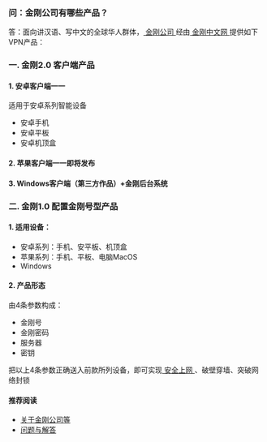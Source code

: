 ### 问：金刚公司有哪些产品？

答：面向讲汉语、写中文的全球华人群体，[ 金刚公司 ](https://a2zitpro.github.io/web/金刚公司)经由[ 金刚中文网 ](https://a2zitpro.github.io/web/金刚中文网)提供如下VPN产品：

### 一. 金刚2.0 客户端产品

#### 1. 安卓客户端一一

适用于安卓系列智能设备

- 安卓手机
- 安卓平板
- 安卓机顶盒

####  2. 苹果客户端一一即将发布

####  3. Windows客户端（第三方作品）+金刚后台系统

### 二. 金刚1.0 配置金刚号型产品

####   1. 适用设备：<br>
- 安卓系列：手机、安平板、机顶盒 <br>
- 苹果系列：手机、平板、电脑MacOS <br>
- Windows <br>

####   2. 产品形态<br>
由4条参数构成：<br>
- 金刚号
- 金刚密码
- 服务器
- 密钥

把以上4条参数正确送入前款所列设备，即可实现[ 安全上网 ](https://a2zitpro.github.io/web/产品与服务的价值)、破壁穿墙、突破网络封锁<br>

#### 推荐阅读
- [关于金刚公司等](https://a2zitpro.github.io/web/列表-关于金刚公司及相关问题)
- [问题与解答](https://a2zitpro.github.io/web/列表-问题与解答)
